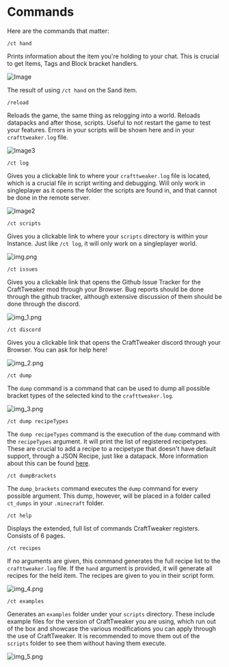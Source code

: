 # Commands

Here are the commands that matter:

```plaintext
/ct hand
```

Prints information about the item you're holding to your chat. This is crucial to get Items, Tags and Block bracket handlers.

![Image](https://i.blamejared.com/JNpRk.png)

The result of using `/ct hand` on the Sand item.

```plaintext
/reload
```

Reloads the game, the same thing as relogging into a world. Reloads datapacks and after those, scripts. Useful to not restart the game to test your features. Errors in your scripts will be shown here and in your `crafttweaker.log` file.

![Image3](https://blamejared.com/docsImages/commands/reloading.png)

```plaintext
/ct log
```

Gives you a clickable link to where your `crafttweaker.log` file is located, which is a crucial file in script writing and debugging. Will only work in singleplayer as it opens the folder the scripts are found in, and that cannot be done in the remote server.

![Image2](https://blamejared.com/docsImages/commands/log.png)

```plaintext
/ct scripts
```

Gives you a clickable link to where your `scripts` directory is within your Instance. Just like `/ct log`, it will only work on a singleplayer world.

![img.png](https://blamejared.com/docsImages/commands/scripts.png)

```plaintext
/ct issues
```

Gives you a clickable link that opens the Github Issue Tracker for the CraftTweaker mod through your Browser. Bug reports should be done through the github tracker, although extensive discussion of them should be done through the discord.


![img_1.png](https://blamejared.com/docsImages/commands/issues.png)

```plaintext
/ct discord
```

Gives you a clickable link that opens the CraftTweaker discord through your Browser. You can ask for help here!


![img_2.png](https://blamejared.com/docsImages/commands/discord.png)

```plaintext
/ct dump
```

The `dump` command is a command that can be used to dump all possible bracket types of the selected kind to the `crafttweaker.log`.

![img_3.png](https://blamejared.com/docsImages/commands/dump.png)

```plaintext
/ct dump recipeTypes
```

The `dump recipeTypes` command is the execution of the `dump` command with the `recipeTypes` argument. It will print the list of registered recipetypes. These are crucial to add a recipe to a recipetype that doesn't have default support, through a JSON Recipe, just like a datapack. More information about this can be found [here](/mods/other_mods).

```plaintext
/ct dumpBrackets
```

The `dump_brackets` command executes the `dump` command for every possible argument. This dump, however, will be placed in a folder called `ct_dumps` in your `.minecraft` folder.

```plaintext
/ct help
```

Displays the extended, full list of commands CraftTweaker registers. Consists of 6 pages.

```plaintext
/ct recipes
```

If no arguments are given, this command generates the full recipe list to the `crafttweaker.log` file. If the `hand` argument is provided, it will generate all recipes for the held item. The recipes are given to you in their script form.

![img_4.png](https://blamejared.com/docsImages/commands/dump_recipes.png)

```plaintext
/ct examples
```

Generates an `examples` folder under your `scripts` directory. These include example files for the version of CraftTweaker you are using, which run out of the box and showcase the various modifications you can apply through the use of CraftTweaker. It is recommended to move them out of the `scripts` folder to see them without having them execute.

![img_5.png](https://blamejared.com/docsImages/commands/examples.png)


